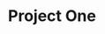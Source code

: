 ---
layout: layout.njk
title: Project One
tags: project
featuredImage: https://placehold.co/800x400/orange/white?text=Eleventy+Guide
---